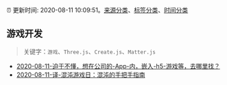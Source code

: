 :alarm_clock: 更新时间: 2020-08-11 10:09:51。[来源分类](../README.md)、[标签分类](../TAGS.md)、[时间分类](../TIMELINE.md)

## 游戏开发


> 关键字：`游戏`、`Three.js`、`Create.js`、`Matter.js`



- [2020-08-11-迫于不懂，想在公司的-App-内，嵌入-h5-游戏等，去哪里找？](https://www.v2ex.com/t/697413) 
- [2020-08-11-译-混沌游戏日：混沌的手把手指南](https://toutiao.io/k/he095kf) 